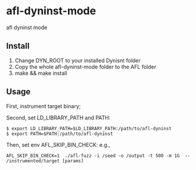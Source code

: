 # afl-dyninst-mode
afl dyninst mode

## Install
1. Change DYN_ROOT to your installed Dynisnt folder
2. Copy the whole afl-dyninst-mode folder to the AFL folder
3. make && make install

## Usage
First, instrument target binary;

Second, set LD_LIBRARY_PATH and PATH:
```
$ export LD_LIBRARY_PATH=$LD_LIBRARY_PATH:/path/to/afl-dyninst
$ export PATH=$PATH:/path/to/afl-dyninst
```

Then, set env AFL_SKIP_BIN_CHECK: e.g.,
```
AFL_SKIP_BIN_CHECK=1  ./afl-fuzz -i /seed -o /output -t 500 -m 1G  -- /instrumented/target [params]
```